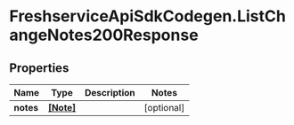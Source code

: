 # FreshserviceApiSdkCodegen.ListChangeNotes200Response

## Properties

| Name      | Type                  | Description | Notes      |
| --------- | --------------------- | ----------- | ---------- |
| **notes** | [**[Note]**](Note.md) |             | [optional] |
